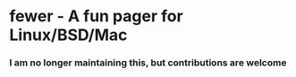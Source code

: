 # fewer - A fun pager for Linux/BSD/Mac
### I am no longer maintaining this, but contributions are welcome
